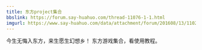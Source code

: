 ```yaml
---
title: 东方project集合
bbslink: https://forum.say-huahuo.com/thread-11076-1-1.html
imgurl: https://www.say-huahuo.com/data/attachment/forum/201608/13/110215nemhz3brebbppbph.png
---
```


今生无悔入东方，来生愿生幻想乡！
东方游戏集合，看使用教程。<!--more-->
